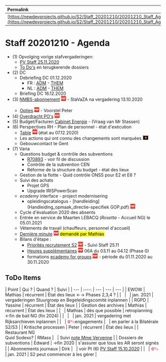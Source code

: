 <link rel="stylesheet" href="https://newdevprojects.github.io/S2/S2.css">
<link rel="stylesheet" href="S2.css">

&nbsp;

&nbsp;

| Permalink |
| :--- |
| [https://newdevprojects.github.io/S2/Staff_20201210/20201210_Staff_Agenda.html](https://newdevprojects.github.io/S2/Staff_20201210/20201210_Staff_Agenda.html) | 

# Staff 20201210 - Agenda

* (1) Opvolging vorige stafvergaderingen:
	* [PV Staff 25.11.2020](https://newdevprojects.github.io/S2/Staff_20201126/20201125_Staff_PV.html)
	* [To Do's](#todo) en terugkerende dossiers
* (2) DC 
	* Debriefing DC 01.12.2020
		* FR : [ADM](https://newdevprojects.github.io/S2/Staff/20201201_Adm_FR.pdf) - [THEM](https://newdevprojects.github.io/S2/Staff/20201201_Them_FR.pdf)
		* NL : [ADM](https://newdevprojects.github.io/S2/Staff/20201201_Adm_NL.pdf) - [THEM](https://newdevprojects.github.io/S2/Staff/20201201_Them_NL.pdf)
	* Briefing DC 16.12.2020
* (3) [NMBS-abonnement](20201207_Treinabonnement.pdf) ![](pdf.png) - StaVaZA na vergadering 13.10.2020<br>&nbsp;
	* [Opties](Voorstel_Peter_treinabo.pdf) ![](pdf.png) - Voorstel Peter
* (4) [Overdracht PO's](20201207_Overdracht_POs.pdf) ![](pdf.png)
* (5) Budget/Facturen [Cabinet Energie](Factures_Cabinet_Energie.md) - (Vraag van Mr Stassen)
* (6) Perspectives RH - Plan de personnel - état d'exécution
	* [Table](TablePlansPersonnel_20201207.pdf) ![](pdf.png) (état au 07.12.2020)
	* Les actions qui ont connu des changements sont marquées ![](table_NEW.png)
	* Gebouwcontact te Gent
* (7) Varia
	* Questions budget & contrôle des subventions
		* [R70893](R70893.md) - voir fil de discussion
		* Contrôle de la subvention CEN
		* Réforme de la structure du budget - état des lieux
	* Gestion de la flotte - Quid contrôle ONSS pour E2 et E6 ?
	* Suivi des achats
		* Projet GPS
		* Upgrade IRISPowerScan
	* *ecademy* interface - project modernisering
		* opleidingscatalogus - [handleiding](Handleiding_opmaak_directie-specifiek GOP.pdf) ![](pdf.png)
	* Cycle d'évaluation 2020 des absents
	* Entrée en service de Maarten LEBACQ (*Rosetta* - Accueil NG) le 05.01.2021
	* Vêtements de travail (chauffeurs, personnel d'accueil)
	* [Dernière minute](Accreditatie.pdf) ![](pdf.png) <mark>demandé par Mathias</mark>
	* Bilans d'étape :
		* [Priorités recrutement S2](Note_000611_Priorites_recrutement_S2.pdf) ![](pdf.png) - Suivi Staff 25.11
		* [Heures supplémentaires](Prestations_06A_20201103_20201204.pdf) ![](pdf.png) 06A du 03.11 au 04.12 (Phase 0)
		* formations [ecademy for groups](ecademy_for_groups_20201101_20201130.pdf) ![](pdf.png)  - période du 01.11.2020 au 30.11.2020

<a name="todo"> </a>

## ToDo Items

| Point | Qui ? | Quand ? | Suivi |
| --- | :---: | --- | --- | --- |
| EWOW | Mathias | récurrent | &Eacute;tat des lieux &#8592;&#8594; Phases 2,3,4 ? |
| &nbsp; | &nbsp; | jan. 2021 | vergaderingen Stuurgroep en Begeleidingscomité inplannen |
| RGPD | Yassine | récurrent | &Eacute;tat des lieux |
| Gestion des archives | Mathias | récurrent | &Eacute;tat des lieux |
| &nbsp; | Mathias | dès que possible | retroplanning &#8592;fin de bail NG (fin 2024) |
| &nbsp; | &nbsp; | jan. 2021 | vergadering met Rijksarchieven inplannen |
| &nbsp; | <font color="crimson" size="3px">&#10179;&#9998;</font>engagements | &nbsp; | en parler à la Bilatérale S2/S3 |
| Kritische processen | Peter | récurrent | &Eacute;tat des lieux |
| Restaurant NG<br>Quid Sodexo? | RMass | &nbsp; | Suivi [note Mme Vervenne](https://newdevprojects.github.io/S2/Staff_20201110/20201106_Keuken_Covid.pdf) |
| Dossiers de subventions | Edward | &#8594;fin 2020 | s'assurer que tous les AR seront signés |
| Abonnements journaux | Dirk | &nbsp; | voir Pt (6) [PV Staff 15.10.2020](https://newdevprojects.github.io/S2/Staff_20201015/20201015_Staff_PV.html#6-varia) |
| &nbsp; | <font color="crimson" size="3px">&#10179;&#9998;</font> | jan. 2021 | S2 peut commencer à les gérer |

